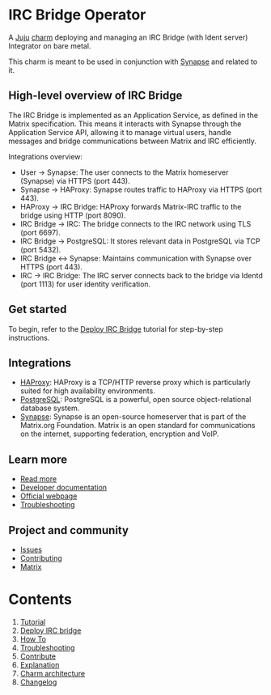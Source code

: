 <!-- vale Canonical.007-Headings-sentence-case = NO -->
# IRC Bridge Operator
<!-- vale Canonical.007-Headings-sentence-case = YES -->

A [Juju](https://juju.is/) [charm](https://documentation.ubuntu.com/juju/3.6/reference/charm/)
deploying and managing an IRC Bridge (with Ident server) Integrator on bare metal.

This charm is meant to be used in conjunction with [Synapse](https://github.com/canonical/synapse-operator) and related
to it.

<!-- vale Canonical.007-Headings-sentence-case = NO -->
## High-level overview of IRC Bridge
<!-- vale Canonical.007-Headings-sentence-case = YES -->

The IRC Bridge is implemented as an Application Service, as defined in the Matrix
specification. This means it interacts with Synapse through the Application
Service API, allowing it to manage virtual users, handle messages and bridge
communications between Matrix and IRC efficiently.

Integrations overview:

- User → Synapse: The user connects to the Matrix homeserver (Synapse) via HTTPS (port 443).
- Synapse → HAProxy: Synapse routes traffic to HAProxy via HTTPS (port 443).
- HAProxy → IRC Bridge: HAProxy forwards Matrix-IRC traffic to the bridge using HTTP (port 8090).
- IRC Bridge → IRC: The bridge connects to the IRC network using TLS (port 6697).
- IRC Bridge → PostgreSQL: It stores relevant data in PostgreSQL via TCP (port 5432).
- IRC Bridge ↔ Synapse: Maintains communication with Synapse over HTTPS (port 443).
- IRC → IRC Bridge: The IRC server connects back to the bridge via Identd (port 1113) for user identity verification.

## Get started

To begin, refer to the [Deploy IRC Bridge](https://charmhub.io/irc-bridge/docs/tutorial) tutorial for step-by-step instructions.

## Integrations

- [HAProxy](https://charmhub.io/haproxy): HAProxy is a TCP/HTTP reverse proxy which is particularly suited for high availability environments.
- [PostgreSQL](https://charmhub.io/postgresql): PostgreSQL is a powerful, open source object-relational database system.
- [Synapse](https://charmhub.io/synapse): Synapse is an open-source homeserver that is part of the Matrix.org Foundation. Matrix is an open standard for communications on the internet, supporting federation, encryption and VoIP.

## Learn more
* [Read more](https://charmhub.io/irc-bridge)
* [Developer documentation](https://github.com/matrix-org/matrix-appservice-irc/blob/develop/CONTRIBUTING.md)
* [Official webpage](https://github.com/matrix-org/matrix-appservice-irc/tree/develop)
* [Troubleshooting](docs/how-to/troubleshooting.md)

## Project and community
* [Issues](https://github.com/canonical/irc-bridge-operator/issues)
* [Contributing](https://github.com/canonical/irc-bridge-operator/blob/main/CONTRIBUTING.md)
* [Matrix](https://matrix.to/#/#charmhub-charmdev:ubuntu.com)

# Contents

1. [Tutorial](tutorial)
  1. [Deploy IRC bridge](tutorial/deploy-irc-bridge.md)
1. [How To](how-to)
  1. [Troubleshooting](how-to/troubleshooting.md)
  1. [Contribute](how-to/contribute.md)
1. [Explanation](explanation)
  1. [Charm architecture](explanation/charm-architecture.md)
1. [Changelog](CHANGELOG.md)